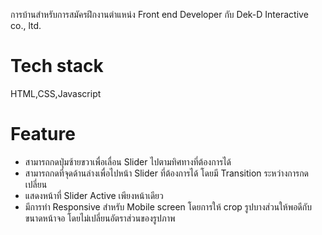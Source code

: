 การบ้านสำหรับการสมัครฝึกงานตำแหน่ง Front end Developer กับ Dek-D Interactive co., ltd.
# Tech stack
HTML,CSS,Javascript

# Feature
- สามารถกดปุ่มซ้ายขวาเพื่อเลื่อน Slider ไปตามทิศทางที่ต้องการได้
- สามารถกดที่จุดด้านล่างเพื่อไปหน้า Slider ที่ต้องการได้ โดยมี Transition ระหว่างการกดเปลี่ยน
- แสดงหน้าที่ Slider Active เพียงหน้าเดียว
- มีการทำ Responsive สำหรับ Mobile screen โดยการให้ crop รูปบางส่วนให้พอดีกับขนาดหน้าจอ โดยไม่เปลี่ยนอัตราส่วนของรูปภาพ
